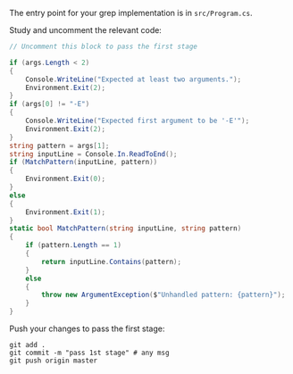 The entry point for your grep implementation is in `src/Program.cs`.

Study and uncomment the relevant code: 

```csharp
// Uncomment this block to pass the first stage

if (args.Length < 2)
{
    Console.WriteLine("Expected at least two arguments.");
    Environment.Exit(2);
}
if (args[0] != "-E")
{
    Console.WriteLine("Expected first argument to be '-E'");
    Environment.Exit(2);
}
string pattern = args[1];
string inputLine = Console.In.ReadToEnd();
if (MatchPattern(inputLine, pattern))
{
    Environment.Exit(0);
}
else
{
    Environment.Exit(1);
}
static bool MatchPattern(string inputLine, string pattern)
{
    if (pattern.Length == 1)
    {
        return inputLine.Contains(pattern);
    }
    else
    {
        throw new ArgumentException($"Unhandled pattern: {pattern}");
    }
}
```

Push your changes to pass the first stage:

```
git add .
git commit -m "pass 1st stage" # any msg
git push origin master
```

